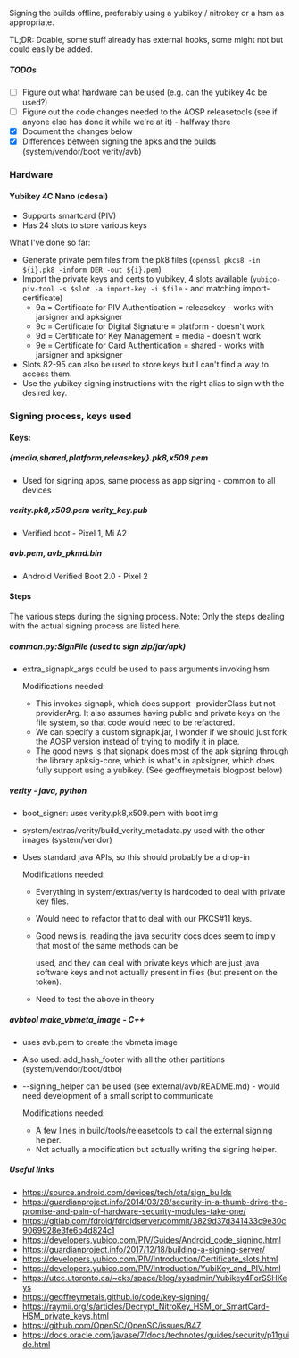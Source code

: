 Signing the builds offline, preferably using a yubikey / nitrokey or a hsm as appropriate.

TL;DR: Doable, some stuff already has external hooks, some might not but could easily be added.

##### TODOs
- [ ] Figure out what hardware can be used (e.g. can the yubikey 4c be used?)
- [ ] Figure out the code changes needed to the AOSP releasetools (see if anyone else has done it while we're at it) - halfway there
- [x] Document the changes below
- [x] Differences between signing the apks and the builds (system/vendor/boot verity/avb)

### Hardware
#### Yubikey 4C Nano (cdesai)
* Supports smartcard (PIV)
* Has 24 slots to store various keys

What I've done so far:
* Generate private pem files from the pk8 files (`openssl pkcs8 -in ${i}.pk8 -inform DER -out ${i}.pem`)
* Import the private keys and certs to yubikey, 4 slots available (`yubico-piv-tool -s $slot -a import-key -i $file` - and matching import-certificate) 
  - 9a = Certificate for PIV Authentication = releasekey - works with jarsigner and apksigner
  - 9c = Certificate for Digital Signature = platform - doesn't work
  - 9d = Certificate for Key Management = media - doesn't work
  - 9e = Certificate for Card Authentication = shared - works with jarsigner and apksigner
* Slots 82-95 can also be used to store keys but I can't find a way to access them.
* Use the yubikey signing instructions with the right alias to sign with the desired key. 

### Signing process, keys used
#### Keys:
##### {media,shared,platform,releasekey}.pk8,x509.pem
* Used for signing apps, same process as app signing - common to all devices
##### verity.pk8,x509.pem verity_key.pub
* Verified boot - Pixel 1, Mi A2
##### avb.pem, avb_pkmd.bin
* Android Verified Boot 2.0 - Pixel 2

#### Steps
The various steps during the signing process.
Note: Only the steps dealing with the actual signing process are listed here.
##### common.py:SignFile (used to sign zip/jar/apk)
* extra_signapk_args could be used to pass arguments invoking hsm

  Modifications needed:
  * This invokes signapk, which does support -providerClass but not -providerArg. It also assumes having public and private keys on the file system, so that code would need to be refactored.
  * We can specify a custom signapk.jar, I wonder if we should just fork the AOSP version instead of trying to modify it in place.
  * The good news is that signapk does most of the apk signing through the library apksig-core, which is what's in apksigner, which does fully support using a yubikey. (See geoffreymetais blogpost below)
##### verity - java, python
* boot_signer: uses verity.pk8,x509.pem with boot.img
* system/extras/verity/build_verity_metadata.py used with the other images (system/vendor)
* Uses standard java APIs, so this should probably be a drop-in

  Modifications needed:
  * Everything in system/extras/verity is hardcoded to deal with private key files.
  * Would need to refactor that to deal with our PKCS#11 keys.
  * Good news is, reading the java security docs does seem to imply that most of the same methods can be

    used, and they can deal with private keys which are just java software keys and not actually present in files (but present on the token).
  * Need to test the above in theory

##### avbtool make_vbmeta_image - C++
* uses avb.pem to create the vbmeta image
* Also used: add_hash_footer with all the other partitions (system/vendor/boot/dtbo)
* --signing_helper can be used (see external/avb/README.md) - would need development of a small script to communicate

  Modifications needed:
  * A few lines in build/tools/releasetools to call the external signing helper.
  * Not actually a modification but actually writing the signing helper.

##### Useful links
* https://source.android.com/devices/tech/ota/sign_builds
* https://guardianproject.info/2014/03/28/security-in-a-thumb-drive-the-promise-and-pain-of-hardware-security-modules-take-one/
* https://gitlab.com/fdroid/fdroidserver/commit/3829d37d341433c9e30c9069928e3fe6b4d824c1
* https://developers.yubico.com/PIV/Guides/Android_code_signing.html
* https://guardianproject.info/2017/12/18/building-a-signing-server/
* https://developers.yubico.com/PIV/Introduction/Certificate_slots.html
* https://developers.yubico.com/PIV/Introduction/YubiKey_and_PIV.html
* https://utcc.utoronto.ca/~cks/space/blog/sysadmin/Yubikey4ForSSHKeys
* https://geoffreymetais.github.io/code/key-signing/
* https://raymii.org/s/articles/Decrypt_NitroKey_HSM_or_SmartCard-HSM_private_keys.html
* https://github.com/OpenSC/OpenSC/issues/847
* https://docs.oracle.com/javase/7/docs/technotes/guides/security/p11guide.html